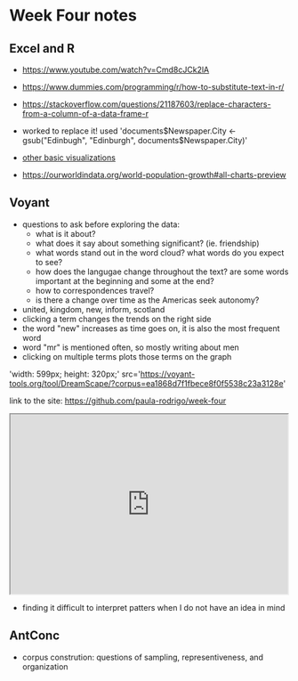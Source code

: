 # Week Four notes
## Excel and R
- https://www.youtube.com/watch?v=Cmd8cJCk2lA
- https://www.dummies.com/programming/r/how-to-substitute-text-in-r/
- https://stackoverflow.com/questions/21187603/replace-characters-from-a-column-of-a-data-frame-r
- worked to replace it! used 'documents$Newspaper.City <- gsub("Edinbugh", "Edinburgh", documents$Newspaper.City)'

- [other basic visualizations](https://rstudio-pubs-static.s3.amazonaws.com/7953_4e3efd5b9415444ca065b1167862c349.html)
- https://ourworldindata.org/world-population-growth#all-charts-preview

## Voyant
- questions to ask before exploring the data:
  - what is it about?
  - what does it say about something significant? (ie. friendship)
  - what words stand out in the word cloud? what words do you expect to see?
  - how does the langugae change throughout the text? are some words important at the beginning and some at the end?
  - how to correspondences travel? 
  - is there a change over time as the Americas seek autonomy?
- united, kingdom, new, inform, scotland
- clicking a term changes the trends on the right side
- the word "new" increases as time goes on, it is also the most frequent word
- word "mr" is mentioned often, so mostly writing about men
- clicking on multiple terms plots those terms on the graph
<!--	Exported from Voyant Tools (voyant-tools.org).
The iframe src attribute below uses a relative protocol to better function with both
http and https sites, but if you're embedding this into a local web page (file protocol)
you should add an explicit protocol (https if you're using voyant-tools.org, otherwise
it depends on this server.
Feel free to change the height and width values or other styling below: -->
'width: 599px; height: 320px;' src='https://voyant-tools.org/tool/DreamScape/?corpus=ea1868d7f1fbece8f0f5538c23a3128e'
<!--	Exported from Voyant Tools (voyant-tools.org).
The iframe src attribute below uses a relative protocol to better function with both
http and https sites, but if you're embedding this into a local web page (file protocol)
you should add an explicit protocol (https if you're using voyant-tools.org, otherwise
it depends on this server.
Feel free to change the height and width values or other styling below: -->
link to the site: https://github.com/paula-rodrigo/week-four

<iframe style='width: 499px; height: 323px;' src='https://voyant-tools.org/tool/TermsBerry/?corpus=ea1868d7f1fbece8f0f5538c23a3128e'></iframe>

- finding it difficult to interpret patters when I do not have an idea in mind

## AntConc
- corpus constrution: questions of sampling, representiveness, and organization
